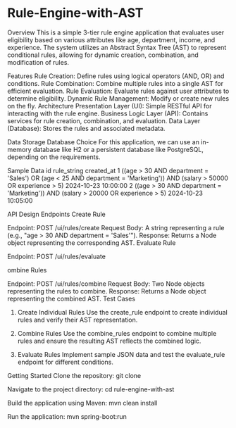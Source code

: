 # Rule-Engine-with-AST
Overview
This is a simple 3-tier rule engine application that evaluates user eligibility based on various attributes like age, department, income, and experience. The system utilizes an Abstract Syntax Tree (AST) to represent conditional rules, allowing for dynamic creation, combination, and modification of rules.

Features
Rule Creation: Define rules using logical operators (AND, OR) and conditions.
Rule Combination: Combine multiple rules into a single AST for efficient evaluation.
Rule Evaluation: Evaluate rules against user attributes to determine eligibility.
Dynamic Rule Management: Modify or create new rules on the fly.
Architecture
Presentation Layer (UI): Simple RESTful API for interacting with the rule engine.
Business Logic Layer (API): Contains services for rule creation, combination, and evaluation.
Data Layer (Database): Stores the rules and associated metadata.

Data Storage
Database Choice
For this application, we can use an in-memory database like H2 or a persistent database like PostgreSQL, depending on the requirements.

Sample Data
id	rule_string	created_at
1	((age > 30 AND department = 'Sales') OR (age < 25 AND department = 'Marketing')) AND (salary > 50000 OR experience > 5)	2024-10-23 10:00:00
2	((age > 30 AND department = 'Marketing')) AND (salary > 20000 OR experience > 5)	2024-10-23 10:05:00

API Design
Endpoints
Create Rule

Endpoint: POST /ui/rules/create
Request Body: A string representing a rule (e.g., "age > 30 AND department = 'Sales'").
Response: Returns a Node object representing the corresponding AST.
Evaluate Rule

Endpoint: POST /ui/rules/evaluate

ombine Rules

Endpoint: POST /ui/rules/combine
Request Body: Two Node objects representing the rules to combine.
Response: Returns a Node object representing the combined AST.
Test Cases
1. Create Individual Rules
Use the create_rule endpoint to create individual rules and verify their AST representation.

2. Combine Rules
Use the combine_rules endpoint to combine multiple rules and ensure the resulting AST reflects the combined logic.

3. Evaluate Rules
Implement sample JSON data and test the evaluate_rule endpoint for different conditions.


Getting Started
Clone the repository:
git clone <repository-url>

Navigate to the project directory:
cd rule-engine-with-ast


Build the application using Maven:
mvn clean install

Run the application:
mvn spring-boot:run


